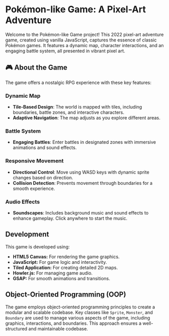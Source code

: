 # Pokémon-like Game: A Pixel-Art Adventure

Welcome to the Pokémon-like Game project! This 2022 pixel-art adventure game, created using vanilla JavaScript, captures the essence of classic Pokémon games. It features a dynamic map, character interactions, and an engaging battle system, all presented in vibrant pixel art.

## 🎮 About the Game

The game offers a nostalgic RPG experience with these key features:

### Dynamic Map
- **Tile-Based Design**: The world is mapped with tiles, including boundaries, battle zones, and interactive characters.
- **Adaptive Navigation**: The map adjusts as you explore different areas.
### Battle System
- **Engaging Battles**: Enter battles in designated zones with immersive animations and sound effects.

### Responsive Movement
- **Directional Control**: Move using WASD keys with dynamic sprite changes based on direction.
- **Collision Detection**: Prevents movement through boundaries for a smooth experience.

### Audio Effects
- **Soundscapes**: Includes background music and sound effects to enhance gameplay. Click anywhere to start the music.

## Development

This game is developed using:

- **HTML5 Canvas:** For rendering the game graphics.
- **JavaScript:** For game logic and interactivity.
- **Tiled Application:** For creating detailed 2D maps.
- **Howler.js:** For managing game audio.
- **GSAP:** For smooth animations and transitions.

## Object-Oriented Programming (OOP)

The game employs object-oriented programming principles to create a modular and scalable codebase. Key classes like `Sprite`, `Monster`, and `Boundary` are used to manage various aspects of the game, including graphics, interactions, and boundaries. This approach ensures a well-structured and maintainable codebase.


